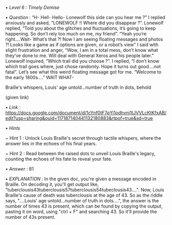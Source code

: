 • *Level 6 : Timely Demise*

• *Question* : “H- Hell- Hello- Lonewolf this side can you hear me ?” I replied anxiously and asked, “LONEWOLF !! Where did you disappear ?”. Lonewolf replied, “Told you about the glitches and fluctuations, it’s going to keep happening. So don’t rely too much on me, my friend”. “Yeah you’re right….Wait- What’s that ?! Now I am seeing floating messages and photos ?! Looks like a game as if options are given, or a robot’s view” I said with slight frustration and anger, “Wow, I am in a total mess, don’t know what they’ve done to me. Will deal with General Xeros and his people later.” Lonewolf inquired, “Which trail did you choose ?”. I replied, “I don’t know which trail goes where, just chose randomly. Hope it turns out good….not fatal”. Let’s see what this weird floating message got for me. “Welcome to the early 1800s….” WAIT WHAT-

Braille's whispers, Louis' age untold…number of truth in dots, behold

(given link)

• *Link* : https://docs.google.com/document/d/1cYnf0tF7qYi1odhvnj1tJVVLcKtKfxAB/edit?usp=sharing&ouid=117187140441132180883&rtpof=true&sd=true

• *Hints*

~ Hint 1 : Unlock Louis Braille's secret through tactile whispers, where the answer lies in the echoes of his final years.

~ Hint 2 : Read between the raised dots to unveil Louis Braille's legacy, counting the echoes of his fate to reveal your fate.

• *Answer* : 81

• *EXPLANATION* : In the given doc, you're given a message encoded in Braille. On decoding it, you'll get output like, "tuberclousis43tuberclousis57tuberclousis54tubeclousis43....". Now, Louis Braille's cause of death was tuberclousis at the age of 43. So as the riddle says, "....Louis' age untold…number of truth in dots....", the answer is the number of times 43 is present, which can be found by copying the output, pasting it on word, using "ctrl + F" and searching 43. So it'll provide the number of 43s present.
